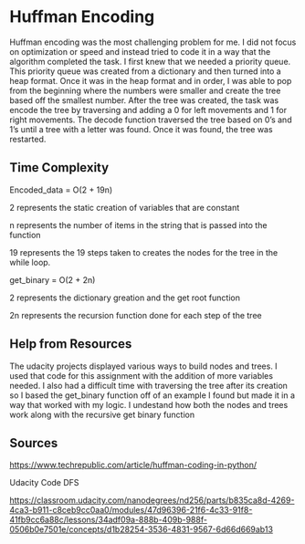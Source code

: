 # Huffman Encoding

Huffman encoding was the most challenging problem for me. I did not focus on optimization or speed and instead tried to code it in a way that the algorithm completed the task. I first knew that we needed a priority queue. This priority queue was created from a dictionary and then turned into a heap format. Once it was in the heap format and in order, I was able to pop from the beginning where the numbers were smaller and create the tree based off the smallest number. After the tree was created, the task was encode the tree by traversing and adding a 0 for left movements and 1 for right movements. The decode function traversed the tree based on 0’s and 1’s until a tree with a letter was found. Once it was found, the tree was restarted. 

## Time Complexity

Encoded_data  = O(2 + 19n)

2 represents the static creation of variables that are constant

n represents the number of items in the string that is passed into the function

19 represents the 19 steps taken to creates the nodes for the tree in the while loop. 

get_binary = O(2 + 2n)

2 represents the dictionary greation and the get root function 

2n represents the recursion function done for each step of the tree

## Help from Resources

The udacity projects displayed various ways to build nodes and trees. I used that code for this assignment with the addition of more variables needed. I also had a difficult time with traversing the tree after its creation so I based the get_binary function off of an example I found but made it in a way that worked with my logic. I undestand how both the nodes and trees work along with the recursive get binary function

## Sources

https://www.techrepublic.com/article/huffman-coding-in-python/

Udacity Code DFS

https://classroom.udacity.com/nanodegrees/nd256/parts/b835ca8d-4269-4ca3-b911-c8ceb9cc0aa0/modules/47d96396-21f6-4c33-91f8-41fb9cc6a88c/lessons/34adf09a-888b-409b-988f-0506b0e7501e/concepts/d1b28254-3536-4831-9567-6d66d669ab13